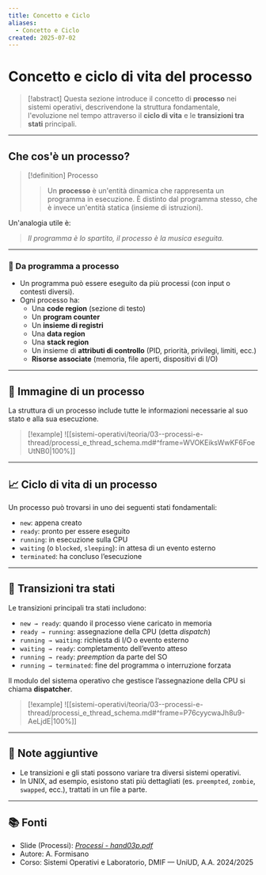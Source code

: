 ```yaml
---
title: Concetto e Ciclo
aliases:
  - Concetto e Ciclo
created: 2025-07-02
---
```

# Concetto e ciclo di vita del processo

>[!abstract]
>Questa sezione introduce il concetto di **processo** nei sistemi operativi, descrivendone la struttura fondamentale, l'evoluzione nel tempo attraverso il **ciclo di vita** e le **transizioni tra stati** principali.

---

## Che cos'è un processo?

>[!definition]
>Processo
>>Un **processo** è un'entità dinamica che rappresenta un programma in esecuzione. È distinto dal programma stesso, che è invece un'entità statica (insieme di istruzioni).  

Un'analogia utile è:
> *Il programma è lo spartito, il processo è la musica eseguita.*

---

### 🔁 Da programma a processo

- Un programma può essere eseguito da più processi (con input o contesti diversi).
- Ogni processo ha:
	- Una **code region** (sezione di testo)
	- Un **program counter**
	- Un **insieme di registri**
	- Una **data region**
	- Una **stack region**
	- Un insieme di **attributi di controllo** (PID, priorità, privilegi, limiti, ecc.)
	- **Risorse associate** (memoria, file aperti, dispositivi di I/O)

---

## 🧠 Immagine di un processo

La struttura di un processo include tutte le informazioni necessarie al suo stato e alla sua esecuzione.

>[!example]
>![[sistemi-operativi/teoria/03--processi-e-thread/processi_e_thread_schema.md#^frame=WVOKEiksWwKF6FoeUtNB0|100%]]

---

## 📈 Ciclo di vita di un processo

Un processo può trovarsi in uno dei seguenti stati fondamentali:

- `new`: appena creato
- `ready`: pronto per essere eseguito
- `running`: in esecuzione sulla CPU
- `waiting` (o `blocked`, `sleeping`): in attesa di un evento esterno
- `terminated`: ha concluso l’esecuzione

---

## 🔄 Transizioni tra stati

Le transizioni principali tra stati includono:

- `new → ready`: quando il processo viene caricato in memoria
- `ready → running`: assegnazione della CPU (detta *dispatch*)
- `running → waiting`: richiesta di I/O o evento esterno
- `waiting → ready`: completamento dell’evento atteso
- `running → ready`: *preemption* da parte del SO
- `running → terminated`: fine del programma o interruzione forzata

Il modulo del sistema operativo che gestisce l’assegnazione della CPU si chiama **dispatcher**.

>[!example]
>![[sistemi-operativi/teoria/03--processi-e-thread/processi_e_thread_schema.md#^frame=P76cyycwaJh8u9-AeLjdE|100%]]

---

## 🧵 Note aggiuntive

- Le transizioni e gli stati possono variare tra diversi sistemi operativi.
- In UNIX, ad esempio, esistono stati più dettagliati (es. `preempted`, `zombie`, `swapped`, ecc.), trattati in un file a parte.

---

## 📚 Fonti

- Slide (Processi): _[Processi - hand03p.pdf](https://elearning.uniud.it/moodle/pluginfile.php/849180/mod_page/content/103/hand03p.pdf)_
- Autore: A. Formisano  
- Corso: Sistemi Operativi e Laboratorio, DMIF — UniUD, A.A. 2024/2025

